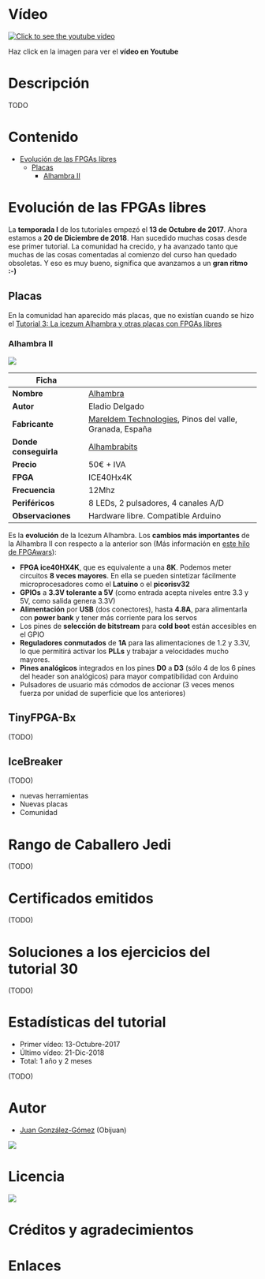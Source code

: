 ![]()

# Vídeo

[![Click to see the youtube video](http://img.youtube.com/vi//0.jpg)]()

Haz click en la imagen para ver el **vídeo en Youtube**

# Descripción

TODO

# Contenido

* [Evolución de las FPGAs libres](#evoluci%C3%B3n-de-las-fpgas-libres)
  * [Placas](#placas)
    * [Alhambra II](#alhambra-ii)

# Evolución de las FPGAs libres

La **temporada I** de los tutoriales empezó el **13 de Octubre de 2017**. Ahora estamos a **20 de Diciembre de 2018**. Han sucedido muchas cosas desde ese primer tutorial. La comunidad ha crecido, y ha avanzado tanto que muchas de las cosas comentadas al comienzo del curso han quedado obsoletas. Y eso es muy bueno, significa que avanzamos a un **gran ritmo :-)**

## Placas

En la comunidad han aparecido más placas, que no existían cuando se hizo el [Tutorial 3: La icezum Alhambra y otras placas con FPGAs libres](https://github.com/Obijuan/digital-electronics-with-open-FPGAs-tutorial/wiki/V%C3%ADdeo-3:-La-Icezum-Alhambra-y-otras-placas-con-FPGAs-libres)

### Alhambra II

![](https://github.com/Obijuan/digital-electronics-with-open-FPGAs-tutorial/raw/master/wiki/Tutorial-31/Alhambra-II.jpg)

| Ficha             |            |
|-------------------|------------|
| **Nombre**        | [Alhambra](https://github.com/FPGAwars/Alhambra-II-FPGA/wiki)  |
| **Autor**         | Eladio Delgado
| **Fabricante**    | [Mareldem Technologies](http://mareldem.com/), Pinos del valle, Granada, España  |
| **Donde conseguirla** | [Alhambrabits](https://alhambrabits.com)
| **Precio**        | 50€ + IVA  |
| **FPGA**          | ICE40Hx4K |
| **Frecuencia**    | 12Mhz      |
| **Periféricos**   | 8 LEDs, 2 pulsadores, 4 canales A/D  |
| **Observaciones** | Hardware libre. Compatible Arduino |

Es la **evolución** de la Icezum Alhambra. Los **cambios más importantes** de la Alhambra II con respecto a la anterior son (Más información en [este hilo de FPGAwars](https://groups.google.com/forum/#!searchin/fpga-wars-explorando-el-lado-libre/alhambra$20II|sort:date/fpga-wars-explorando-el-lado-libre/flvaYt9nCaA/GVbCpPvPAQAJ
)):

* **FPGA ice40HX4K**, que es equivalente a una **8K**. Podemos meter circuitos **8 veces mayores**. En ella se pueden sintetizar fácilmente microprocesadores como el **Latuino** o el **picorisv32**
* **GPIOs** a **3.3V tolerante a 5V** (como entrada acepta niveles entre 3.3 y 5V, como salida genera 3.3V)
* **Alimentación** por **USB** (dos conectores), hasta **4.8A**, para alimentarla con **power bank** y tener más corriente para los servos
* Los pines de **selección de bitstream** para **cold boot** están accesibles en el GPIO
* **Reguladores conmutados** de **1A** para las alimentaciones de 1.2 y 3.3V, lo que permitirá activar los **PLLs** y trabajar a velocidades mucho mayores.
* **Pines analógicos** integrados en los pines **D0** a **D3** (sólo 4 de los 6 pines del header son analógicos) para mayor compatibilidad con Arduino
* Pulsadores de usuario más cómodos de accionar (3 veces menos fuerza por unidad de superficie que los anteriores)

## TinyFPGA-Bx

(TODO)

## IceBreaker

(TODO)

* nuevas herramientas
* Nuevas placas
* Comunidad

# Rango de Caballero Jedi

(TODO)

# Certificados emitidos

(TODO)

# Soluciones a los ejercicios del tutorial 30

(TODO)

# Estadísticas del tutorial

* Primer vídeo: 13-Octubre-2017
* Último vídeo: 21-Dic-2018
* Total: 1 año y 2 meses

(TODO)

# Autor

* [Juan González-Gómez](https://github.com/Obijuan) (Obijuan)

![](https://github.com/Obijuan/digital-electronics-with-open-FPGAs-tutorial/raw/master/wiki/portada/logos-urjc-gsyc-peloto-jderobot.png)

# Licencia

![](https://github.com/Obijuan/digital-electronics-with-open-FPGAs-tutorial/raw/master/wiki/portada/attribution-share-alike-creative-commons-license.png)

# Créditos y agradecimientos

# Enlaces

